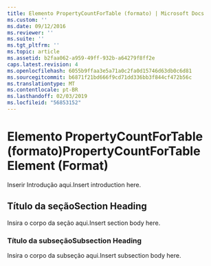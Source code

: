 ```yaml
---
title: Elemento PropertyCountForTable (formato) | Microsoft Docs
ms.custom: ''
ms.date: 09/12/2016
ms.reviewer: ''
ms.suite: ''
ms.tgt_pltfrm: ''
ms.topic: article
ms.assetid: b2faa062-a959-49ff-932b-a64279f8ff2e
caps.latest.revision: 4
ms.openlocfilehash: 6055b9ffaa3e5a71a0c2fa0d15746d63db0c6d81
ms.sourcegitcommit: b6871f21bd666f9cd71dd336bb3f844cf472b56c
ms.translationtype: MT
ms.contentlocale: pt-BR
ms.lasthandoff: 02/03/2019
ms.locfileid: "56853152"
---
```

# <a name="propertycountfortable-element-format"></a><span data-ttu-id="2b0b2-102">Elemento PropertyCountForTable (formato)</span><span class="sxs-lookup"><span data-stu-id="2b0b2-102">PropertyCountForTable Element (Format)</span></span>

<span data-ttu-id="2b0b2-103">Inserir Introdução aqui.</span><span class="sxs-lookup"><span data-stu-id="2b0b2-103">Insert introduction here.</span></span>

## <a name="section-heading"></a><span data-ttu-id="2b0b2-104">Título da seção</span><span class="sxs-lookup"><span data-stu-id="2b0b2-104">Section Heading</span></span>

<span data-ttu-id="2b0b2-105">Insira o corpo da seção aqui.</span><span class="sxs-lookup"><span data-stu-id="2b0b2-105">Insert section body here.</span></span>

### <a name="subsection-heading"></a><span data-ttu-id="2b0b2-106">Título da subseção</span><span class="sxs-lookup"><span data-stu-id="2b0b2-106">Subsection Heading</span></span>

<span data-ttu-id="2b0b2-107">Insira o corpo da subseção aqui.</span><span class="sxs-lookup"><span data-stu-id="2b0b2-107">Insert subsection body here.</span></span>
